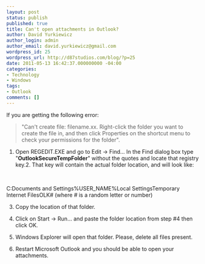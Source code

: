 ```yaml
---
layout: post
status: publish
published: true
title: Can't open attachments in Outlook?
author: David Yurkiewicz
author_login: admin
author_email: david.yurkiewicz@gmail.com
wordpress_id: 25
wordpress_url: http://d87studios.com/blog/?p=25
date: 2011-05-13 16:42:37.000000000 -04:00
categories:
- Technology
- Windows
tags:
- Outlook
comments: []
---
```

<div>
<div>

If you are getting the following error:

<blockquote>"Can't create file: filename.xx. Right-click the folder you   want to create  the file in, and then click Properties on the shortcut   menu to check  your permissions for the folder".</blockquote>

1.  Open REGEDIT.EXE and go to Edit -&gt; Find... 
In the Find dialog box  type "<strong>OutlookSecureTempFolder</strong>" without the quotes and locate that  registry key.2. That key will contain the actual folder location, and will look like:
<br>

C:Documents and Settings%USER_NAME%Local SettingsTemporary Internet FilesOLK# (where # is a random letter or number)

3. Copy the location of that folder.

4. Click on Start -&gt; Run... and paste the folder location from step #4 then click OK.

5. Windows Explorer will open that folder. Please, delete all files present.

6. Restart Microsoft Outlook and you should be able to open your attachments.

</div>
</div>
